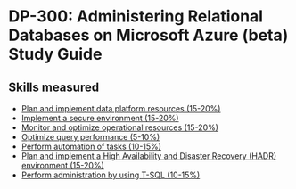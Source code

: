 # DP-300: Administering Relational Databases on Microsoft Azure (beta) Study Guide

## Skills measured
* [Plan and implement data platform resources (15-20%)](1-Plan%20and%20implement%20data%20platform%20resources%20(15-20%25).md)
* [Implement a secure environment (15-20%)](2-Implement%20a%20secure%20environment%20(15-20%25).md)
* [Monitor and optimize operational resources (15-20%)](3-Monitor%20and%20optimize%20operational%20resources%20(15-20%25).md)
* [Optimize query performance (5-10%)](4-Optimize%20query%20performance%20(5-10%25).md)
* [Perform automation of tasks (10-15%)](5-Perform%20automation%20of%20tasks%20(10-15%25).md)
* [Plan and implement a High Availability and Disaster Recovery (HADR) environment (15-20%)](6-Plan%20and%20implement%20a%20High%20Availability%20and%20Disaster%20Recovery%20(HADR)%20environment%20(15-20%25).md)
* [Perform administration by using T-SQL (10-15%)](7-Perform%20administration%20by%20using%20T-SQL%20(10-15%25).md)